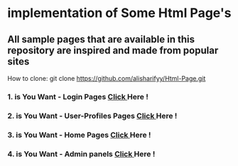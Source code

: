 # implementation of Some Html Page's
## All sample pages that are available in this repository are inspired and made from popular sites

How to clone:
        git clone https://github.com/alisharifyy/Html-Page.git
   
   

### 1. is You Want - Login Pages <a href="https://github.com/alisharifyy/Html-Page/tree/main/Login-Pages" > Click </a> Here !

### 2. is You Want - User-Profiles Pages <a href="https://github.com/alisharifyy/Html-Page/tree/main/User-profiles" > Click </a> Here !

### 3. is You Want - Home Pages <a href="https://github.com/alisharifyy/Html-Page/tree/main/Indexs-pages" > Click </a> Here !

### 4. is You Want - Admin panels <a href="https://github.com/alisharify7/Html-Page/tree/main/Admin-panels" > Click </a> Here !


   
